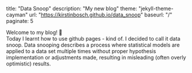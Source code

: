 title: "Data Snoop"
description: "My new blog"
theme: "jekyll-theme-cayman"
url: "https://kirstinbosch.github.io/data_snoop"
baseurl: "/"
paginate: 5 

Welcome to my blog! 🚀  
Today I learnt how to use github pages - kind of. I decided to call it data snoop. Data snooping describes a process where statistical models are applied to a data set multiple times without proper hypothesis implementation or adjustments made, resulting in misleading (often overly optimistic) results.
